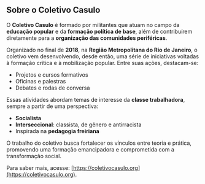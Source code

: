 ## Sobre o Coletivo Casulo

O **Coletivo Casulo** é formado por militantes que atuam no campo da **educação popular** e da **formação política de base**, além de contribuírem diretamente para a **organização das comunidades periféricas**.

Organizado no final de **2018**, na **Região Metropolitana do Rio de Janeiro**, o coletivo vem desenvolvendo, desde então, uma série de iniciativas voltadas à formação crítica e à mobilização popular. Entre suas ações, destacam-se:

- Projetos e cursos formativos
- Oficinas e palestras
- Debates e rodas de conversa

Essas atividades abordam temas de interesse da **classe trabalhadora**, sempre a partir de uma perspectiva:

- **Socialista**
- **Interseccional**: classista, de gênero e antirracista
- Inspirada na **pedagogia freiriana**

O trabalho do coletivo busca fortalecer os vínculos entre teoria e prática, promovendo uma formação emancipadora e comprometida com a transformação social.

Para saber mais, acesse: [https://coletivocasulo.org](https://coletivocasulo.org).
